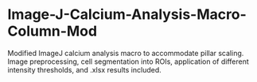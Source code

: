 # Image-J-Calcium-Analysis-Macro-Column-Mod
Modified ImageJ calcium analysis macro to accommodate pillar scaling. Image preprocessing, cell segmentation into ROIs, application of different intensity thresholds, and .xlsx results included.
